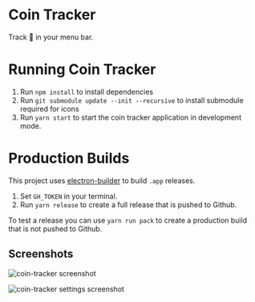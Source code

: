 # Coin Tracker

Track :money_with_wings: in your menu bar.

# Running Coin Tracker

1. Run `npm install` to install dependencies
1. Run `git submodule update --init --recursive` to install submodule required for icons
1. Run `yarn start` to start the coin tracker application in development mode.

# Production Builds

This project uses
[electron-builder](https://github.com/badams/electron-builder) to build `.app`
releases.

1. Set `GH_TOKEN` in your terminal.
1. Run `yarn release` to create a full release that is pushed to Github.

To test a release you can use `yarn run pack` to create a production build that
is not pushed to Github.

## Screenshots

![coin-tracker screenshot](https://user-images.githubusercontent.com/342554/34457528-3a91b378-ed81-11e7-975d-d10332ad573b.png)

![coin-tracker settings screenshot](https://user-images.githubusercontent.com/342554/34457535-65d18a40-ed81-11e7-9f9b-b958d7a55b89.png)
